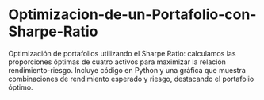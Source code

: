 # Optimizacion-de-un-Portafolio-con-Sharpe-Ratio
Optimización de portafolios utilizando el Sharpe Ratio: calculamos las proporciones óptimas de cuatro activos para maximizar la relación rendimiento-riesgo. Incluye código en Python y una gráfica que muestra combinaciones de rendimiento esperado y riesgo, destacando el portafolio óptimo.
